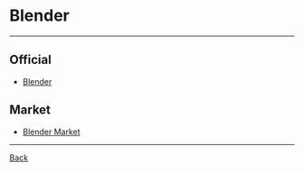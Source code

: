 # Blender

---

## Official

- [Blender](https://www.blender.org/)

## Market

- [Blender Market](https://blendermarket.com/)

---

[Back](./readme.md)
